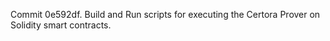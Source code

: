 Commit 0e592df.                    Build and Run scripts for executing the Certora Prover on Solidity smart contracts.